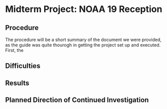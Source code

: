 # Midterm Project: NOAA 19 Reception

## Procedure
The procedure will be a short summary of the document we were provided, as the guide was quite thourogh in getting the project set up and executed. 
First, the 

## Difficulties

## Results

## Planned Direction of Continued Investigation

